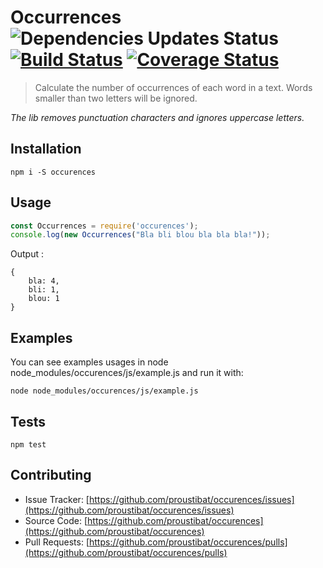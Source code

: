 # Occurrences ![Dependencies Updates Status](https://david-dm.org/proustibat/occurences.svg) [![Build Status](https://travis-ci.org/proustibat/occurences.svg?branch=master)](https://travis-ci.org/proustibat/occurences) [![Coverage Status](https://coveralls.io/repos/github/proustibat/occurences/badge.svg?branch=master)](https://coveralls.io/github/proustibat/occurences?branch=master)
> Calculate the number of occurrences of each word in a text.
> Words smaller than two letters will be ignored.

*The lib removes punctuation characters and ignores uppercase letters.*

## Installation
`npm i -S occurences`

## Usage

```js
const Occurrences = require('occurences');
console.log(new Occurrences("Bla bli blou bla bla bla!"));
```

Output : 
```
{ 
    bla: 4, 
    bli: 1, 
    blou: 1 
}
```


## Examples
You can see examples usages in node node_modules/occurences/js/example.js and run it with:

```
node node_modules/occurences/js/example.js
```


## Tests
`npm test`


## Contributing

- Issue Tracker: [https://github.com/proustibat/occurences/issues](https://github.com/proustibat/occurences/issues)
- Source Code: [https://github.com/proustibat/occurences](https://github.com/proustibat/occurences)
- Pull Requests: [https://github.com/proustibat/occurences/pulls](https://github.com/proustibat/occurences/pulls)


